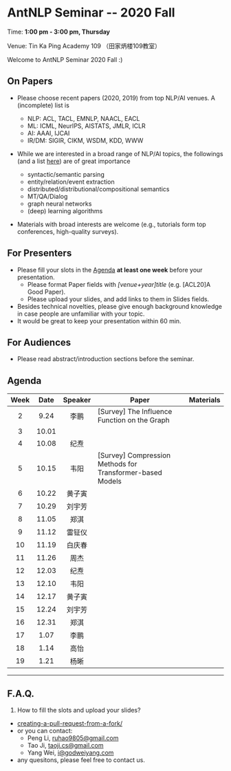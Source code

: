 # AntNLP Seminar -- 2020 Fall

Time: **1:00 pm - 3:00 pm, Thursday**

Venue: Tin Ka Ping Academy 109 （田家炳楼109教室）

Welcome to AntNLP Seminar 2020 Fall :)

## On Papers

- Please choose recent papers (2020, 2019) from top NLP/AI venues. A (incomplete) list is
  - NLP: ACL, TACL, EMNLP, NAACL, EACL
  - ML:  ICML, NeurIPS, AISTATS, JMLR, ICLR
  - AI:  AAAI, IJCAI
  - IR/DM: SIGIR, CIKM, WSDM, KDD, WWW

- While we are interested in a broad range of NLP/AI topics, the followings (and a list [here](https://slack-files.com/T22T1UP8Q-FLT6K0WDV-c037db5283)) are of great importance

  - syntactic/semantic parsing
  - entity/relation/event extraction
  - distributed/distributional/compositional semantics
  - MT/QA/Dialog
  - graph neural networks
  - (deep) learning algorithms

- Materials with broad interests are welcome (e.g., tutorials form top conferences, high-quality surveys).

## For Presenters

- Please fill your slots in the [Agenda](#agenda) **at least one week** before your presentation.
  - Please format Paper fields with *[venue+year]title* (e.g. [ACL20]A Good Paper).
  - Please upload your slides, and add links to them in Slides fields.
- Besides technical novelties, please give enough background knowledge in case people are unfamiliar with your topic.
- It would be great to keep your presentation within 60 min.

## For Audiences

- Please read abstract/introduction sections before the seminar.

## Agenda

| Week   | Date | Speaker   | Paper   | Materials |
| :---:  | :---: | :---: | --- | :---: |
| 2      |  9.24 |  李鹏  | [Survey] The Influence Function on the Graph |
| 3      |  10.01 |        |  |
| 4       |  10.08 |   纪焘     |  |
| 5      |  10.15 |    韦阳      |  [Survey] Compression Methods for Transformer-based Models  |
| 6      |  10.22 |    黄子寅   |    |
| 7      |  10.29  |   刘宇芳   |    |
| 8      | 11.05   |   郑淇       |    |
| 9      |  11.12    |   雷钲仪       |    |
| 10      |  11.19    |  白庆春    |    |
| 11      |  11.26    |   周杰    |    |
| 12     |  12.03  |   纪焘    |    |
| 13     |  12.10  |  韦阳    |    |
| 14     |  12.17  |  黄子寅    |    |
| 15     |  12.24  |  刘宇芳   |    |
| 16     |  12.31  |  郑淇    |    |
| 17     |  1.07  |    李鹏  |    |
| 18     |  1.14  |    高怡   |    |
| 19     |  1.21  |    杨晰   |    |


---
## F.A.Q.

1. How to fill the slots and upload your slides?
- [creating-a-pull-request-from-a-fork/](https://help.github.com/articles/creating-a-pull-request-from-a-fork/)
- or you can contact:
  - Peng Li, <ruhao9805@gmail.com>
  - Tao Ji, <taoji.cs@gmail.com>
  - Yang Wei, <i@godweiyang.com>
- any quesitons, please feel free to contact us.
